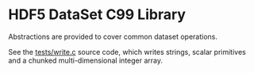 # HDF5 DataSet C99 Library

Abstractions are provided to cover common dataset operations.

See the [tests/write.c](tests/write.c) source code, which writes strings, scalar primitives and a chunked multi-dimensional integer array.
